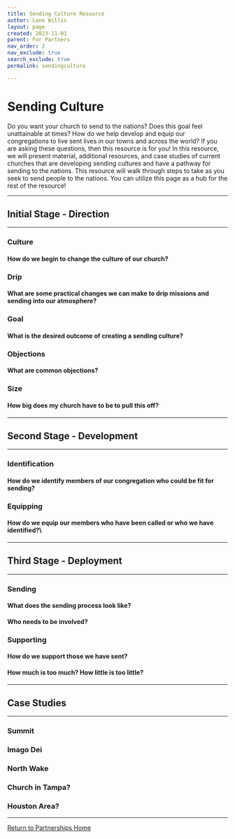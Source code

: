 ```yaml
---
title: Sending Culture Resource
author: Lane Willis
layout: page
created: 2023-11-01
parent: For Partners
nav_order: 2
nav_exclude: true
search_exclude: true
permalink: sendingculture

---
```


# Sending Culture

Do you want your church to send to the nations? Does this goal feel unattainable at times? How do we help develop and equip our congregations to live sent lives in our towns and across the world? If you are asking these questions, then this resource is for you! In this resource, we will present material, additional resources, and case studies of current churches that are developing sending cultures and have a pathway for sending to the nations. This resource will walk through steps to take as you seek to send people to the nations. You can utilize this page as a hub for the rest of the resource!

---

## Initial Stage - Direction

---

### Culture

#### How do we begin to change the culture of our church?

### Drip

#### What are some practical changes we can make to drip missions and sending into our atmosphere?

### Goal 

#### What is the desired outcome of creating a sending culture?

### Objections

#### What are common objections?

### Size

#### How big does my church have to be to pull this off?

---

## Second Stage - Development

---

### Identification

#### How do we identify members of our congregation who could be fit for sending?

### Equipping

#### How do we equip our members who have been called or who we have identified?\

---

## Third Stage - Deployment

---

### Sending

#### What does the sending process look like?

#### Who needs to be involved?

### Supporting

#### How do we support those we have sent?

#### How much is too much? How little is too little?

---

## Case Studies

---

### Summit

### Imago Dei

### North Wake

### Church in Tampa?

### Houston Area?

---

[Return to Partnerships Home](/for-partners/partnerships-home.html)